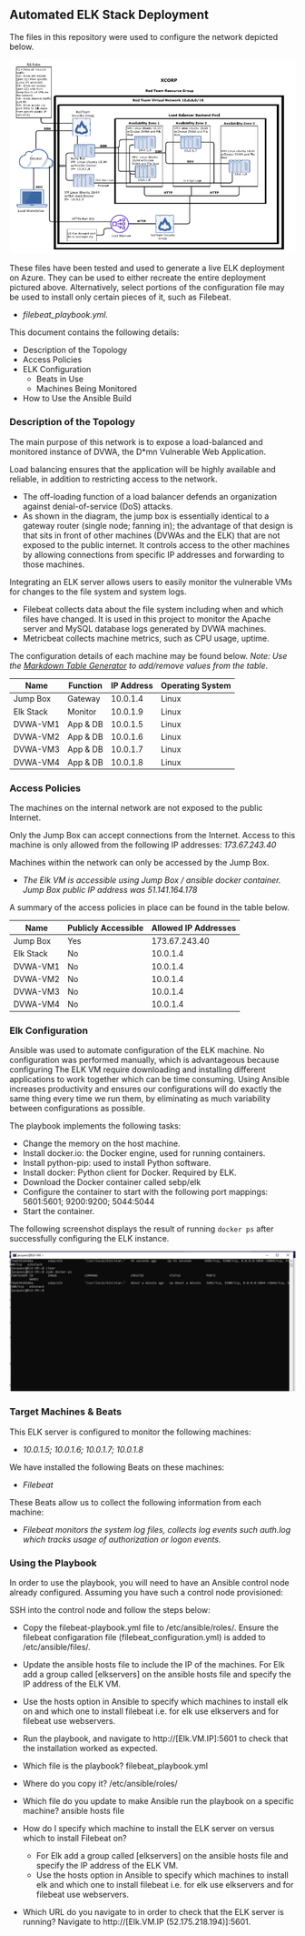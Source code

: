 ## Automated ELK Stack Deployment

The files in this repository were used to configure the network depicted below.

![RedTeam_Net](images/RedTeam_Net.png)

These files have been tested and used to generate a live ELK deployment on Azure. They can be used to either recreate the entire deployment pictured above. Alternatively, select portions of the configuration file may be used to install only certain pieces of it, such as Filebeat.

   - _filebeat_playbook.yml._

This document contains the following details:
- Description of the Topology
- Access Policies
- ELK Configuration
  - Beats in Use
  - Machines Being Monitored
- How to Use the Ansible Build


### Description of the Topology

The main purpose of this network is to expose a load-balanced and monitored instance of DVWA, the D*mn Vulnerable Web Application.

Load balancing ensures that the application will be highly available and reliable, in addition to restricting access to the network.
- The off-loading function of a load balancer defends an organization against denial-of-service (DoS) attacks. 
- As shown in the diagram, the jump box is essentially identical to a gateway router (single node; fanning in); the advantage of that design is that sits in front of other machines (DVWAs and the ELK) that are not exposed to the public internet. It controls access to the other machines by allowing connections from specific IP addresses and forwarding to those machines.

Integrating an ELK server allows users to easily monitor the vulnerable VMs for changes to the file system and system logs.
- Filebeat collects data about the file system including when and which files have changed. It is used in this project to monitor the Apache server and MySQL database logs generated by DVWA machines.
- Metricbeat collects machine metrics, such as CPU usage, uptime.

The configuration details of each machine may be found below.
_Note: Use the [Markdown Table Generator](http://www.tablesgenerator.com/markdown_tables) to add/remove values from the table_.

| Name     | Function | IP Address | Operating System |
|----------|----------|------------|------------------|
| Jump Box | Gateway  | 10.0.1.4   | Linux            |
| Elk Stack| Monitor  | 10.0.1.9   | Linux            |
| DVWA-VM1 | App & DB | 10.0.1.5   | Linux            |
| DVWA-VM2 | App & DB | 10.0.1.6   | Linux            |
| DVWA-VM3 | App & DB | 10.0.1.7   | Linux            |
| DVWA-VM4 | App & DB | 10.0.1.8   | Linux            |

### Access Policies

The machines on the internal network are not exposed to the public Internet.

Only the Jump Box can accept connections from the Internet. Access to this machine is only allowed from the following IP addresses:
_173.67.243.40_

Machines within the network can only be accessed by the Jump Box.
- _The Elk VM is accessible using Jump Box / ansible docker container. Jump Box public IP address was 51.141.164.178_

A summary of the access policies in place can be found in the table below.

| Name     | Publicly Accessible | Allowed IP Addresses |
|----------|---------------------|----------------------|
| Jump Box | Yes                 | 173.67.243.40        |
| Elk Stack| No                  | 10.0.1.4             |
| DVWA-VM1 | No                  | 10.0.1.4             |
| DVWA-VM2 | No                  | 10.0.1.4             |
| DVWA-VM3 | No                  | 10.0.1.4             |
| DVWA-VM4 | No                  | 10.0.1.4             |

### Elk Configuration

Ansible was used to automate configuration of the ELK machine. No configuration was performed manually, which is advantageous because
configuring The ELK VM require downloading and installing different applications to work together which can be time consuming.
Using Ansible increases productivity and ensures our configurations will do exactly the same thing every time we run them, by eliminating as 
much variability between configurations as possible.

The playbook implements the following tasks:
- Change the memory on the host machine.
- Install docker.io: the Docker engine, used for running containers.
- Install python-pip: used to install Python software.
- Install docker: Python client for Docker. Required by ELK.
- Download the Docker container called sebp/elk
- Configure the container to start with the following port mappings: 5601:5601; 9200:9200; 5044:5044
- Start the container.

The following screenshot displays the result of running `docker ps` after successfully configuring the ELK instance.

![ELK_stack_ps](images/ELK_stack_ps.png)

### Target Machines & Beats
This ELK server is configured to monitor the following machines:
- _10.0.1.5; 10.0.1.6; 10.0.1.7; 10.0.1.8_

We have installed the following Beats on these machines:
- _Filebeat_

These Beats allow us to collect the following information from each machine:
- _Filebeat monitors the system log files, collects log events such auth.log which tracks usage of authorization or logon events._

### Using the Playbook
In order to use the playbook, you will need to have an Ansible control node already configured. Assuming you have such a control node provisioned: 

SSH into the control node and follow the steps below:
- Copy the filebeat-playbook.yml file to /etc/ansible/roles/.  Ensure the filebeat configaration file (filebeat_configuration.yml) is added to /etc/ansible/files/.
- Update the ansible hosts file to include the IP of the machines. For Elk add a group called [elkservers] on the ansible hosts file and specify the IP address of the ELK VM.
- Use the hosts option in Ansible to specify which machines to install elk on and which one to install filebeat i.e. for elk use elkservers and for filebeat use webservers.
- Run the playbook, and navigate to http://[Elk.VM.IP]:5601 to check that the installation worked as expected.

- Which file is the playbook? filebeat_playbook.yml 
- Where do you copy it? /etc/ansible/roles/
- Which file do you update to make Ansible run the playbook on a specific machine? ansible hosts file
- How do I specify which machine to install the ELK server on versus which to install Filebeat on? 
    - For Elk add a group called [elkservers] on the ansible hosts file and specify the IP address of the ELK VM.
    - Use the hosts option in Ansible to specify which machines to install elk and which one to install filebeat i.e. for elk use elkservers and for filebeat use webservers.

- Which URL do you navigate to in order to check that the ELK server is running? Navigate to http://[Elk.VM.IP (52.175.218.194)]:5601. 
